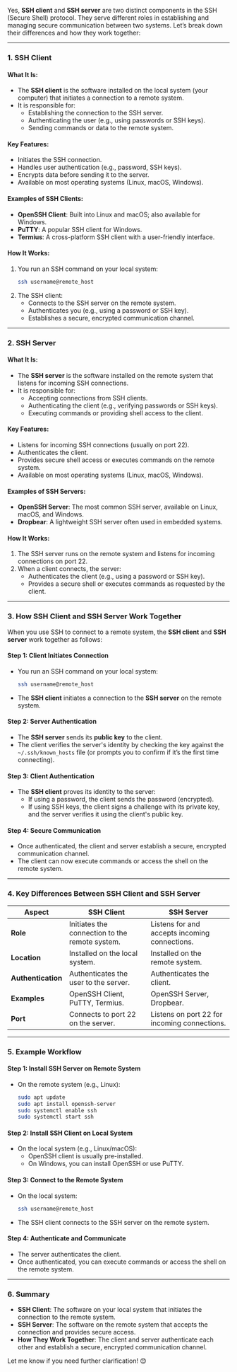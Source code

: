 Yes, **SSH client** and **SSH server** are two distinct components in the SSH (Secure Shell) protocol. They serve different roles in establishing and managing secure communication between two systems. Let’s break down their differences and how they work together:

---

### **1. SSH Client**

#### **What It Is**:

- The **SSH client** is the software installed on the local system (your computer) that initiates a connection to a remote system.
- It is responsible for:
  - Establishing the connection to the SSH server.
  - Authenticating the user (e.g., using passwords or SSH keys).
  - Sending commands or data to the remote system.

#### **Key Features**:

- Initiates the SSH connection.
- Handles user authentication (e.g., password, SSH keys).
- Encrypts data before sending it to the server.
- Available on most operating systems (Linux, macOS, Windows).

#### **Examples of SSH Clients**:

- **OpenSSH Client**: Built into Linux and macOS; also available for Windows.
- **PuTTY**: A popular SSH client for Windows.
- **Termius**: A cross-platform SSH client with a user-friendly interface.

#### **How It Works**:

1. You run an SSH command on your local system:
   ```bash
   ssh username@remote_host
   ```
2. The SSH client:
   - Connects to the SSH server on the remote system.
   - Authenticates you (e.g., using a password or SSH key).
   - Establishes a secure, encrypted communication channel.

---

### **2. SSH Server**

#### **What It Is**:

- The **SSH server** is the software installed on the remote system that listens for incoming SSH connections.
- It is responsible for:
  - Accepting connections from SSH clients.
  - Authenticating the client (e.g., verifying passwords or SSH keys).
  - Executing commands or providing shell access to the client.

#### **Key Features**:

- Listens for incoming SSH connections (usually on port 22).
- Authenticates the client.
- Provides secure shell access or executes commands on the remote system.
- Available on most operating systems (Linux, macOS, Windows).

#### **Examples of SSH Servers**:

- **OpenSSH Server**: The most common SSH server, available on Linux, macOS, and Windows.
- **Dropbear**: A lightweight SSH server often used in embedded systems.

#### **How It Works**:

1. The SSH server runs on the remote system and listens for incoming connections on port 22.
2. When a client connects, the server:
   - Authenticates the client (e.g., using a password or SSH key).
   - Provides a secure shell or executes commands as requested by the client.

---

### **3. How SSH Client and SSH Server Work Together**

When you use SSH to connect to a remote system, the **SSH client** and **SSH server** work together as follows:

#### **Step 1: Client Initiates Connection**

- You run an SSH command on your local system:
  ```bash
  ssh username@remote_host
  ```
- The **SSH client** initiates a connection to the **SSH server** on the remote system.

#### **Step 2: Server Authentication**

- The **SSH server** sends its **public key** to the client.
- The client verifies the server's identity by checking the key against the `~/.ssh/known_hosts` file (or prompts you to confirm if it’s the first time connecting).

#### **Step 3: Client Authentication**

- The **SSH client** proves its identity to the server:
  - If using a password, the client sends the password (encrypted).
  - If using SSH keys, the client signs a challenge with its private key, and the server verifies it using the client's public key.

#### **Step 4: Secure Communication**

- Once authenticated, the client and server establish a secure, encrypted communication channel.
- The client can now execute commands or access the shell on the remote system.

---

### **4. Key Differences Between SSH Client and SSH Server**

| **Aspect**         | **SSH Client**                                 | **SSH Server**                                |
| ------------------ | ---------------------------------------------- | --------------------------------------------- |
| **Role**           | Initiates the connection to the remote system. | Listens for and accepts incoming connections. |
| **Location**       | Installed on the local system.                 | Installed on the remote system.               |
| **Authentication** | Authenticates the user to the server.          | Authenticates the client.                     |
| **Examples**       | OpenSSH Client, PuTTY, Termius.                | OpenSSH Server, Dropbear.                     |
| **Port**           | Connects to port 22 on the server.             | Listens on port 22 for incoming connections.  |

---

### **5. Example Workflow**

#### **Step 1: Install SSH Server on Remote System**

- On the remote system (e.g., Linux):
  ```bash
  sudo apt update
  sudo apt install openssh-server
  sudo systemctl enable ssh
  sudo systemctl start ssh
  ```

#### **Step 2: Install SSH Client on Local System**

- On the local system (e.g., Linux/macOS):
  - OpenSSH client is usually pre-installed.
  - On Windows, you can install OpenSSH or use PuTTY.

#### **Step 3: Connect to the Remote System**

- On the local system:
  ```bash
  ssh username@remote_host
  ```
- The SSH client connects to the SSH server on the remote system.

#### **Step 4: Authenticate and Communicate**

- The server authenticates the client.
- Once authenticated, you can execute commands or access the shell on the remote system.

---

### **6. Summary**

- **SSH Client**: The software on your local system that initiates the connection to the remote system.
- **SSH Server**: The software on the remote system that accepts the connection and provides secure access.
- **How They Work Together**: The client and server authenticate each other and establish a secure, encrypted communication channel.

Let me know if you need further clarification! 😊
